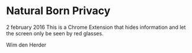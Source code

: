 # Natural Born Privacy
2 february 2016
This is a Chrome Extension that hides information and let the screen only be seen by red glasses. 

Wim den Herder
